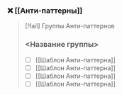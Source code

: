 ### ❌ [[Анти‐паттерны]]

> [!fail] Группы Анти-паттернов
> ### <Название группы>
>
> - [ ] [[Шаблон Анти-паттерна]]
> - [ ] [[Шаблон Анти-паттерна]]
> - [ ] [[Шаблон Анти-паттерна]]
> - [ ] [[Шаблон Анти-паттерна]]
